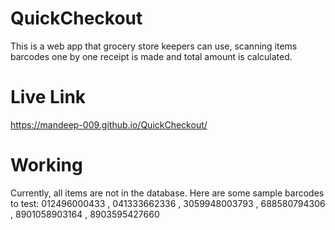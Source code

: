 # QuickCheckout
This is a web app that grocery store keepers can use, scanning items barcodes one by one receipt is made and total amount is calculated.

# Live Link
https://mandeep-009.github.io/QuickCheckout/

# Working
Currently, all items are not in the database.
Here are some sample barcodes to test:
012496000433 , 
041333662336 , 
3059948003793 , 
688580794306 , 
8901058903164 , 
8903595427660